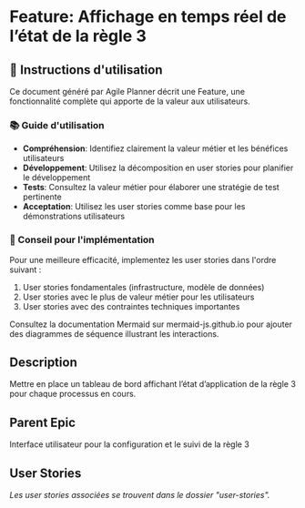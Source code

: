 # Feature: Affichage en temps réel de l’état de la règle 3

## 🚨 Instructions d'utilisation

Ce document généré par Agile Planner décrit une Feature, une fonctionnalité complète qui apporte de la valeur aux utilisateurs.

### 📚 Guide d'utilisation

- **Compréhension**: Identifiez clairement la valeur métier et les bénéfices utilisateurs
- **Développement**: Utilisez la décomposition en user stories pour planifier le développement
- **Tests**: Consultez la valeur métier pour élaborer une stratégie de test pertinente
- **Acceptation**: Utilisez les user stories comme base pour les démonstrations utilisateurs

### 🔄 Conseil pour l'implémentation

Pour une meilleure efficacité, implementez les user stories dans l'ordre suivant :
1. User stories fondamentales (infrastructure, modèle de données)
2. User stories avec le plus de valeur métier pour les utilisateurs
3. User stories avec des contraintes techniques importantes

Consultez la documentation Mermaid sur mermaid-js.github.io pour ajouter des diagrammes de séquence illustrant les interactions.

## Description

Mettre en place un tableau de bord affichant l’état d’application de la règle 3 pour chaque processus en cours.

## Parent Epic

Interface utilisateur pour la configuration et le suivi de la règle 3

## User Stories

_Les user stories associées se trouvent dans le dossier "user-stories"._

